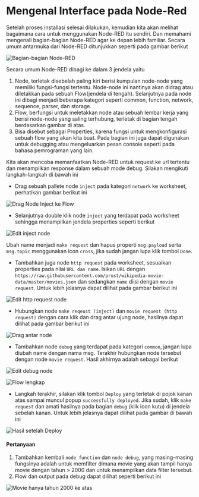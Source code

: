 # Mengenal Interface pada Node-Red

Setelah proses installasi selesai dilakukan, kemudian kita akan melihat bagaimana cara untuk menggunakan Node-RED itu sendiri. Dan memahami mengenali bagian-bagian Node-RED agar ke depan lebih familiar. Secara umum antarmuka dari Node-RED ditunjukkan seperti pada gambar berikut

![Bagian-bagian Node-RED](../../.gitbook/assets/screen-shot-2021-06-07-at-21.31.29%20%281%29.png)

Secara umum Node-RED dibagi ke dalam 3 jendela yaitu

1. Node, terletak disebelah paling kiri berisi kumpulan node-node yang memiliki fungsi-fungsi tertentu. Node-node ini nantinya akan didrag atau diletakkan pada sebuah Flow\(jendela di tengah\). Selanjutnya pada node ini dibagi menjadi beberapa kategori seperti common, function, network, sequence, parser, dan storage.
2. Flow, berfungsi untuk meletakkan node atau sebuah lembar kerja yang berisi node-node yang saling terhubung, terletak di bagian tengah berdasarkan gambar di atas.
3. Bisa disebut sebagai Properties, karena fungsi untuk mengkonfigurasi sebuah flow yang akan kita buat. Pada bagian ini juga dapat digunakan untuk debugging atau mengeluarkan pesan console seperti pada bahasa pemrograman yang lain.

Kita akan mencoba memanfaatkan Node-RED untuk request ke url tertentu dan menampilkan response dalam sebuah mode debug. Silakan mengikuti langkah-langkah di bawah ini 

* Drag sebuah pallete node `inject` pada kategori `network` ke worksheet, perhatikan gambar berikut ini

![Drag Node Inject ke Flow](../../.gitbook/assets/06.png)

* Selanjutnya double klik node `inject` yang terdapat pada worksheet sehingga menampilkan jendela properties seperti berikut

![Edit inject node](../../.gitbook/assets/07.png)

Ubah name menjadi `make request` dan hapus properti `msg.payload` serta `msg.topic` menggunakan icon `cross`, jika sudah jangan lupa klik tombol `Done`.

* Tambahkan juga node `http request` pada worksheet, sesuaikan properties pada nilai `URL dan name`. Isikan `URL` dengan `https://raw.githubusercontent.com/prust/wikipedia-movie-data/master/movies.json` dan sedangkan `name` diisi dengan `movie request`. Untuk lebih jelasnya dapat dilihat pada gambar berikut ini

![Edit http request node](../../.gitbook/assets/08%20%281%29.png)

* Hubungkan node `make reqeust (inject)` dan `movie request (http request)` dengan cara klik dan drag antar ujung node, hasilnya dapat dilihat pada gambar berikut ini

![Drag antar node](../../.gitbook/assets/09.png)

* Tambahkan node `debug` yang terdapat pada kategori `common`, jangan lupa diubah name dengan nama msg. Terakhir hubungkan node tersebut dengan node `movie request`. Hasil akhirnya adalah sebagai berikut

![Edit debug node](../../.gitbook/assets/10%20%285%29.png)

![Flow lengkap](../../.gitbook/assets/11%20%281%29.png)

* Langkah terakhir, silakan klik tombol `Deploy` yang terletak di pojok kanan atas sampai muncul popup `successfully deployed`. Jika sudah, klik `make request` dan amati hasilnya pada bagian `debug` \(klik icon kutu\) di jendela sebelah kanan. Untuk lebih jelasnya dapat dilihat pada gambar di bawah ini

![Hasil setelah Deploy](../../.gitbook/assets/12%20%281%29.png)

#### Pertanyaan

1. Tambahkan kembali `node function` dan `node debug`, yang masing-masing fungsinya adalah untuk memfilter dimana movie yang akan tampil hanya movie dengan tahun &gt; 2000 dan untuk menampilkan data filter tersebut.
2. Flow dan output pada debug dapat dilihat seperti berikut ini

![Movie hanya tahun 2000 ke atas](../../.gitbook/assets/13%20%281%29.png)

